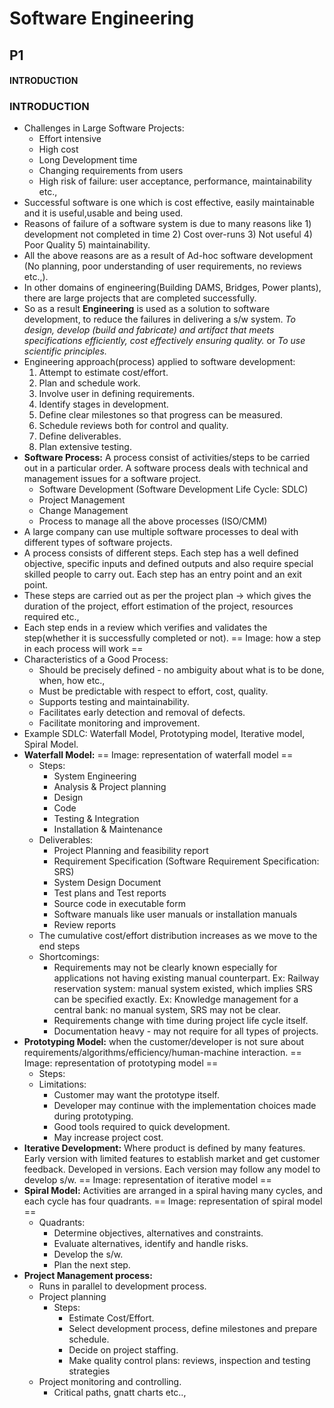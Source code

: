 # Software Engineering

## P1
#### INTRODUCTION


### INTRODUCTION
- Challenges in Large Software Projects:
  - Effort intensive
  - High cost
  - Long Development time
  - Changing requirements from users
  - High risk of failure: user acceptance, performance, maintainability etc.,
- Successful software is one which is cost effective, easily maintainable and it is useful,usable and being used.
- Reasons of failure of a software system is due to many reasons like 1) development not completed in time 2) Cost over-runs 3) Not useful 4) Poor Quality 5) maintainability.
- All the above reasons are as a result of Ad-hoc software development (No planning, poor understanding of user requirements, no reviews etc.,).
- In other domains of engineering(Building DAMS, Bridges, Power plants), there are large projects that are completed successfully.
- So as a result **Engineering** is used as a solution to software development, to reduce the failures in delivering a s/w system.
  *To design, develop (build and fabricate) and artifact that meets specifications efficiently, cost effectively ensuring quality.* or *To use scientific principles.*
- Engineering approach(process) applied to software development:
  1) Attempt to estimate cost/effort.
  2) Plan and schedule work.
  3) Involve user in defining requirements.
  4) Identify stages in development.
  5) Define clear milestones so that progress can be measured.
  6) Schedule reviews both for control and quality.
  7) Define deliverables.
  8) Plan extensive testing.
- **Software Process:** A process consist of activities/steps to be carried out in a particular order. A software process deals with technical and management issues for a software project.
  - Software Development (Software Development Life Cycle: SDLC)
  - Project Management
  - Change Management
  - Process to manage all the above processes (ISO/CMM)
- A large company can use multiple software processes to deal with different types of software projects.
- A process consists of different steps. Each step has a well defined objective, specific inputs and defined outputs and also require special skilled people to carry out. Each step has an entry point and an exit point.
- These steps are carried out as per the project plan -> which gives the duration of the project, effort estimation of the project, resources required etc.,
- Each step ends in a review which verifies and validates the step(whether it is successfully completed or not).
  == Image: how a step in each process will work ==
- Characteristics of a Good Process:
  - Should be precisely defined - no ambiguity about what is to be done, when, how etc.,
  - Must be predictable with respect to effort, cost, quality.
  - Supports testing and maintainability.
  - Facilitates early detection and removal of defects.
  - Facilitate monitoring and improvement.
- Example SDLC: Waterfall Model, Prototyping model, Iterative model, Spiral Model.
- **Waterfall Model:**
  == Image: representation of waterfall model == 
  - Steps:
    - System Engineering
    - Analysis & Project planning
    - Design
    - Code
    - Testing & Integration
    - Installation & Maintenance
  - Deliverables:
    - Project Planning and feasibility report
    - Requirement Specification (Software Requirement Specification: SRS)
    - System Design Document
    - Test plans and Test reports
    - Source code in executable form
    - Software manuals like user manuals or installation manuals
    - Review reports
  - The cumulative cost/effort distribution increases as we move to the end steps
  - Shortcomings:
    - Requirements may not be clearly known especially for applications not having existing manual counterpart.
      Ex: Railway reservation system: manual system existed, which implies SRS can be specified exactly.
      Ex: Knowledge management for a central bank: no manual system, SRS may not be clear.
    - Requirements change with time during project life cycle itself.
    - Documentation heavy - may not require for all types of projects.
- **Prototyping Model:** when the customer/developer is not sure about requirements/algorithms/efficiency/human-machine interaction.
  == Image: representation of prototyping model ==
  - Steps:
  - Limitations:
    - Customer may want the prototype itself.
    - Developer may continue with the implementation choices made during prototyping.
    - Good tools required to quick development.
    - May increase project cost.
- **Iterative Development:** Where product is defined by many features. Early version with limited features to establish market and get customer feedback. Developed in versions. Each version may follow any model to develop s/w.
   == Image: representation of iterative model ==
- **Spiral Model:** Activities are arranged in a spiral having many cycles, and each cycle has four quadrants.
  == Image: representation of spiral model ==
  - Quadrants:
    - Determine objectives, alternatives and constraints.
    - Evaluate alternatives, identify and handle risks.
    - Develop the s/w.
    - Plan the next step.
- **Project Management process:**
  - Runs in parallel to development process.
  - Project planning
    - Steps:
      - Estimate Cost/Effort.
      - Select development process, define milestones and prepare schedule.
      - Decide on project staffing.
      - Make quality control plans: reviews, inspection and testing strategies
  - Project monitoring and controlling.
    - Critical paths, gnatt charts etc..,
  
